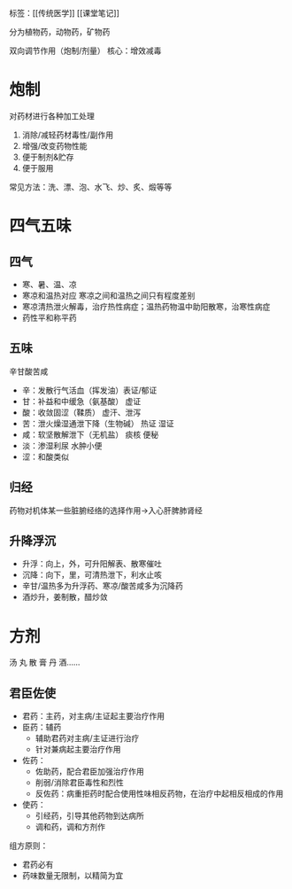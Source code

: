 标签：[[传统医学]] [[课堂笔记]]

分为植物药，动物药，矿物药

双向调节作用（炮制/剂量）  核心：增效减毒

# 炮制

对药材进行各种加工处理
1. 消除/减轻药材毒性/副作用
2. 增强/改变药物性能
3. 便于制剂&贮存
4. 便于服用

常见方法：洗、漂、泡、水飞、炒、炙、煅等等

# 四气五味

## 四气

+ 寒、暑、温、凉
+ 寒凉和温热对应  寒凉之间和温热之间只有程度差别
+ 寒凉清热泄火解毒，治疗热性病症；温热药物温中助阳散寒，治寒性病症
+ 药性平和称平药

## 五味

辛甘酸苦咸
+ 辛：发散行气活血（挥发油）表证/郁证
+ 甘：补益和中缓急（氨基酸） 虚证
+ 酸：收敛固涩（鞣质） 虚汗、泄泻
+ 苦：泄火燥湿通泄下降（生物碱） 热证 湿证
+ 咸：软坚散解泄下（无机盐） 痰核 便秘
+ 淡：渗湿利尿 水肿小便
+ 涩：和酸类似

## 归经

药物对机体某一些脏腑经络的选择作用→入心肝脾肺肾经

## 升降浮沉

+ 升浮：向上，外，可升阳解表、散寒催吐
+ 沉降：向下，里，可清热泄下，利水止咳
+ 辛甘/温热多为升浮药、寒凉/酸苦咸多为沉降药
+ 酒炒升，姜制散，醋炒敛

# 方剂

汤 丸 散 膏 丹 酒……

## 君臣佐使

+ 君药：主药，对主病/主证起主要治疗作用
+ 臣药：辅药
	+ 辅助君药对主病/主证进行治疗
	+ 针对兼病起主要治疗作用
+ 佐药：
	+ 佐助药，配合君臣加强治疗作用
	+ 削弱/消除君臣毒性和烈性
	+ 反佐药：病重拒药时配合使用性味相反药物，在治疗中起相反相成的作用
+ 使药：
	+ 引经药，引导其他药物到达病所
	+ 调和药，调和方剂作

组方原则：
+ 君药必有
+ 药味数量无限制，以精简为宜
